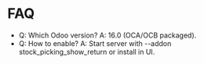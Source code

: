 # FAQ

- Q: Which Odoo version? A: 16.0 (OCA/OCB packaged).
- Q: How to enable? A: Start server with --addon stock_picking_show_return or install in UI.
